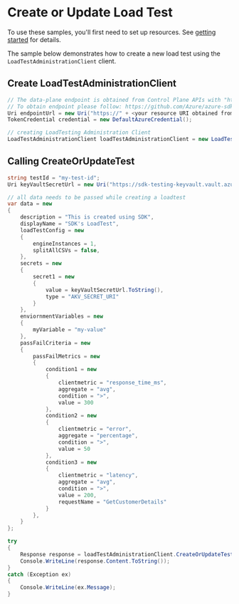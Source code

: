 # Create or Update Load Test

To use these samples, you'll first need to set up resources. See [getting started](https://github.com/Azure/azure-sdk-for-net/blob/main/sdk/loadtestservice/Azure.Developer.LoadTesting/README.md#getting-started) for details.

The sample below demonstrates how to create a new load test using the `LoadTestAdministrationClient` client.

## Create LoadTestAdministrationClient
```C# Snippet:Azure_Developer_LoadTesting_CreateAdminClient
// The data-plane endpoint is obtained from Control Plane APIs with "https://"
// To obtain endpoint please follow: https://github.com/Azure/azure-sdk-for-net/tree/main/sdk/loadtestservice/Azure.Developer.LoadTesting#data-plane-endpoint
Uri endpointUrl = new Uri("https://" + <your resource URI obtained from steps above>);
TokenCredential credential = new DefaultAzureCredential();

// creating LoadTesting Administration Client
LoadTestAdministrationClient loadTestAdministrationClient = new LoadTestAdministrationClient(endpointUrl, credential);
```

## Calling CreateOrUpdateTest
```C# Snippet:Azure_Developer_LoadTesting_CreateOrUpdateTest
string testId = "my-test-id";
Uri keyVaultSecretUrl = new Uri("https://sdk-testing-keyvault.vault.azure.net/secrets/sdk-secret");

// all data needs to be passed while creating a loadtest
var data = new
{
    description = "This is created using SDK",
    displayName = "SDK's LoadTest",
    loadTestConfig = new
    {
        engineInstances = 1,
        splitAllCSVs = false,
    },
    secrets = new
    {
        secret1 = new
        {
            value = keyVaultSecretUrl.ToString(),
            type = "AKV_SECRET_URI"
        }
    },
    enviornmentVariables = new
    {
        myVariable = "my-value"
    },
    passFailCriteria = new
    {
        passFailMetrics = new
        {
            condition1 = new
            {
                clientmetric = "response_time_ms",
                aggregate = "avg",
                condition = ">",
                value = 300
            },
            condition2 = new
            {
                clientmetric = "error",
                aggregate = "percentage",
                condition = ">",
                value = 50
            },
            condition3 = new
            {
                clientmetric = "latency",
                aggregate = "avg",
                condition = ">",
                value = 200,
                requestName = "GetCustomerDetails"
            }
        },
    }
};

try
{
    Response response = loadTestAdministrationClient.CreateOrUpdateTest(testId, RequestContent.Create(data));
    Console.WriteLine(response.Content.ToString());
}
catch (Exception ex)
{
    Console.WriteLine(ex.Message);
}
```
